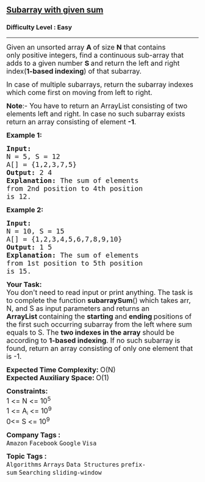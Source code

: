 <h2><a href="https://practice.geeksforgeeks.org/problems/subarray-with-given-sum-1587115621/1?page=1&company[]=Visa&sortBy=submissions">Subarray with given sum</a></h2><h3>Difficulty Level : Easy</h3><hr><div class="problems_problem_content__Xm_eO"><p><span style="font-size: 18px;">Given an unsorted array <strong>A </strong>of size <strong>N</strong>&nbsp;that contains only&nbsp;positive integers, find a continuous sub-array that adds to a given number <strong>S&nbsp;</strong>and return the left and right index(<strong>1-based indexing</strong>) of that subarray.</span></p>
<p><span style="font-size: 18px;">In case of multiple subarrays, return the subarray indexes which come first on moving from left to right.</span></p>
<p><span style="font-size: 18px;"><strong>Note</strong>:-&nbsp;You have to return an ArrayList consisting of two elements left and right. In case no such subarray exists return an array consisting of element <strong>-1</strong>.</span></p>
<p><span style="font-size: 18px;"><strong>Example 1:</strong></span></p>
<pre><span style="font-size: 18px;"><strong>Input:
</strong>N = 5, S = 12
A[] = {1,2,3,7,5}
<strong>Output: </strong>2 4<strong>
Explanation: </strong>The sum of elements 
from 2nd position to 4th position 
is 12.</span></pre>
<p><span style="font-size: 18px;"><strong>Example 2:</strong></span></p>
<pre><span style="font-size: 18px;"><strong>Input:
</strong>N = 10, S = 15
A[] = {1,2,3,4,5,6,7,8,9,10}
<strong>Output: </strong>1 5<strong>
Explanation: </strong>The sum of elements 
from 1st position to 5th position
is 15.</span>
</pre>
<p><span style="font-size: 18px;"><strong>Your Task:</strong><br>You don't need to read input or print anything. The task is to complete the function <strong>subarraySum</strong>() which takes arr, N, and S as input parameters and returns an <strong>ArrayList&nbsp;</strong>containing the&nbsp;<strong>starting </strong>and <strong>ending </strong>positions&nbsp;of the&nbsp;first such occurring subarray from the left where sum equals to S. The <strong>two indexes in the array</strong> should be according to <strong>1-based indexing</strong>. If no such subarray is found, return an array consisting of only one element that is -1.</span></p>
<p><span style="font-size: 18px;"><strong>Expected Time Complexity:&nbsp;</strong>O(N)<br><strong>Expected Auxiliary Space:&nbsp;</strong>O(1)</span></p>
<p><span style="font-size: 18px;"><strong>Constraints:</strong><br>1 &lt;= N &lt;= 10<sup>5</sup></span><br><span style="font-size: 18px;">1 &lt;= A</span><sub>i</sub><span style="font-size: 18px;"> &lt;= 10<sup>9</sup></span><br><span style="font-size: 18px;">0&lt;= S</span><span style="font-size: 18px;"> &lt;= 10<sup>9</sup></span></p></div><p><span style=font-size:18px><strong>Company Tags : </strong><br><code>Amazon</code>&nbsp;<code>Facebook</code>&nbsp;<code>Google</code>&nbsp;<code>Visa</code>&nbsp;<br><p><span style=font-size:18px><strong>Topic Tags : </strong><br><code>Algorithms</code>&nbsp;<code>Arrays</code>&nbsp;<code>Data Structures</code>&nbsp;<code>prefix-sum</code>&nbsp;<code>Searching</code>&nbsp;<code>sliding-window</code>&nbsp;